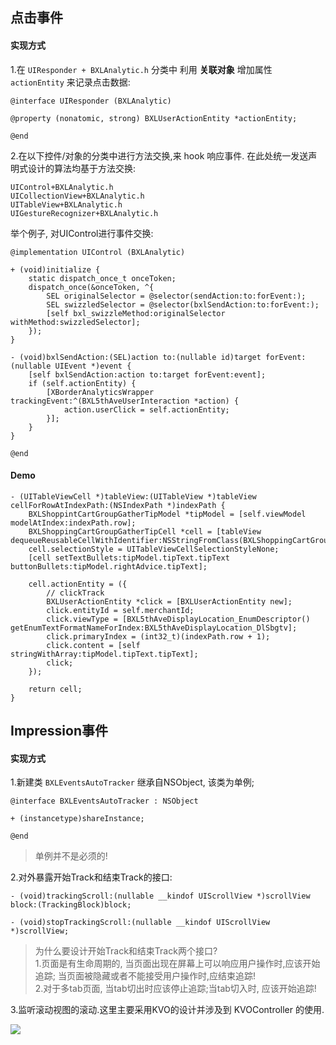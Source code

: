 ## 点击事件

#### 实现方式

1.在 `UIResponder + BXLAnalytic.h` 分类中 利用 **关联对象** 增加属性 `actionEntity` 来记录点击数据:

```
@interface UIResponder (BXLAnalytic)

@property (nonatomic, strong) BXLUserActionEntity *actionEntity;

@end
```
2.在以下控件/对象的分类中进行方法交换,来 hook 响应事件. 在此处统一发送声明式设计的算法均基于方法交换: 

```
UIControl+BXLAnalytic.h
UICollectionView+BXLAnalytic.h
UITableView+BXLAnalytic.h
UIGestureRecognizer+BXLAnalytic.h
```

举个例子, 对UIControl进行事件交换:

```
@implementation UIControl (BXLAnalytic)

+ (void)initialize {
    static dispatch_once_t onceToken;
    dispatch_once(&onceToken, ^{
        SEL originalSelector = @selector(sendAction:to:forEvent:);
        SEL swizzledSelector = @selector(bxlSendAction:to:forEvent:);
        [self bxl_swizzleMethod:originalSelector withMethod:swizzledSelector];
    });
}

- (void)bxlSendAction:(SEL)action to:(nullable id)target forEvent:(nullable UIEvent *)event {
    [self bxlSendAction:action to:target forEvent:event];
    if (self.actionEntity) {
        [XBorderAnalyticsWrapper trackingEvent:^(BXL5thAveUserInteraction *action) {
            action.userClick = self.actionEntity;
        }];
    }
}

@end
```

#### Demo

```
- (UITableViewCell *)tableView:(UITableView *)tableView cellForRowAtIndexPath:(NSIndexPath *)indexPath {
    BXLShoppintCartGroupGatherTipModel *tipModel = [self.viewModel modelAtIndex:indexPath.row];
    BXLShoppingCartGroupGatherTipCell *cell = [tableView dequeueReusableCellWithIdentifier:NSStringFromClass(BXLShoppingCartGroupGatherTipCell.class)];
    cell.selectionStyle = UITableViewCellSelectionStyleNone;
    [cell setTextBullets:tipModel.tipText.tipText buttonBullets:tipModel.rightAdvice.tipText];
    
    cell.actionEntity = ({
        // clickTrack
        BXLUserActionEntity *click = [BXLUserActionEntity new];
        click.entityId = self.merchantId;
        click.viewType = [BXL5thAveDisplayLocation_EnumDescriptor() getEnumTextFormatNameForIndex:BXL5thAveDisplayLocation_DlSbgtv];
        click.primaryIndex = (int32_t)(indexPath.row + 1);
        click.content = [self stringWithArray:tipModel.tipText.tipText];
        click;
    });
    
    return cell;
}
```

## Impression事件

#### 实现方式

1.新建类 `BXLEventsAutoTracker` 继承自NSObject, 该类为单例;

```
@interface BXLEventsAutoTracker : NSObject

+ (instancetype)shareInstance;

@end

```

> 单例并不是必须的!

2.对外暴露开始Track和结束Track的接口:

```
- (void)trackingScroll:(nullable __kindof UIScrollView *)scrollView block:(TrackingBlock)block;

- (void)stopTrackingScroll:(nullable __kindof UIScrollView *)scrollView;
```

> 为什么要设计开始Track和结束Track两个接口?  
> 1.页面是有生命周期的, 当页面出现在屏幕上可以响应用户操作时,应该开始追踪; 当页面被隐藏或者不能接受用户操作时,应结束追踪!  
> 2.对于多tab页面, 当tab切出时应该停止追踪;当tab切入时, 应该开始追踪!  

3.监听滚动视图的滚动.这里主要采用KVO的设计并涉及到 KVOController 的使用.

<img src="https://www.canva.cn/learn/wp-content/uploads/sites/17/2019/09/Snipaste_2019-09-24_15-21-59.png">






